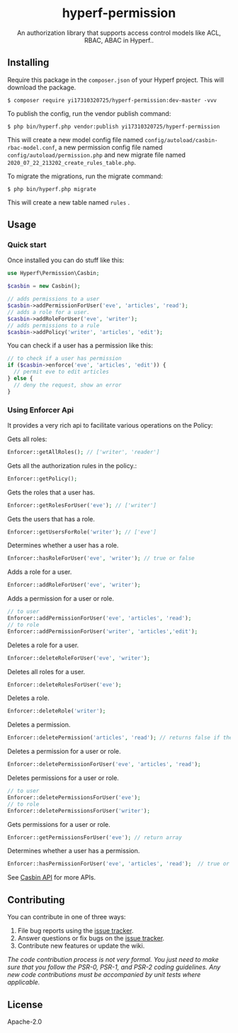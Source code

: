 <h1 align="center"> hyperf-permission </h1>

<p align="center"> An authorization library that supports access control models like ACL, RBAC, ABAC in Hyperf..</p>


## Installing

Require this package in the `composer.json` of your Hyperf project. This will download the package.

```shell
$ composer require yi17310320725/hyperf-permission:dev-master -vvv
```

To publish the config, run the vendor publish command:

```shell
$ php bin/hyperf.php vendor:publish yi17310320725/hyperf-permission
```

This will create a new model config file named `config/autoload/casbin-rbac-model.conf`,  a new permission config file named `config/autoload/permission.php` and new migrate file named `2020_07_22_213202_create_rules_table.php`.

To migrate the migrations, run the migrate command:

```shell
$ php bin/hyperf.php migrate
```

This will create a new table named `rules` .

## Usage

### Quick start

Once installed you can do stuff like this:

```php
use Hyperf\Permission\Casbin;

$casbin = new Casbin();

// adds permissions to a user
$casbin->addPermissionForUser('eve', 'articles', 'read');
// adds a role for a user.
$casbin->addRoleForUser('eve', 'writer');
// adds permissions to a rule
$casbin->addPolicy('writer', 'articles', 'edit');
```

You can check if a user has a permission like this:

```php
// to check if a user has permission
if ($casbin->enforce('eve', 'articles', 'edit')) {
  // permit eve to edit articles
} else {
  // deny the request, show an error
}
```

### Using Enforcer Api

It provides a very rich api to facilitate various operations on the Policy:

Gets all roles:

```php
Enforcer::getAllRoles(); // ['writer', 'reader']
```

Gets all the authorization rules in the policy.:

```php
Enforcer::getPolicy();
```

Gets the roles that a user has.

```php
Enforcer::getRolesForUser('eve'); // ['writer']
```

Gets the users that has a role.

```php
Enforcer::getUsersForRole('writer'); // ['eve']
```

Determines whether a user has a role.

```php
Enforcer::hasRoleForUser('eve', 'writer'); // true or false
```

Adds a role for a user.

```php
Enforcer::addRoleForUser('eve', 'writer');
```

Adds a permission for a user or role.

```php
// to user
Enforcer::addPermissionForUser('eve', 'articles', 'read');
// to role
Enforcer::addPermissionForUser('writer', 'articles','edit');
```

Deletes a role for a user.

```php
Enforcer::deleteRoleForUser('eve', 'writer');
```

Deletes all roles for a user.

```php
Enforcer::deleteRolesForUser('eve');
```

Deletes a role.

```php
Enforcer::deleteRole('writer');
```

Deletes a permission.

```php
Enforcer::deletePermission('articles', 'read'); // returns false if the permission does not exist (aka not affected).
```

Deletes a permission for a user or role.

```php
Enforcer::deletePermissionForUser('eve', 'articles', 'read');
```

Deletes permissions for a user or role.

```php
// to user
Enforcer::deletePermissionsForUser('eve');
// to role
Enforcer::deletePermissionsForUser('writer');
```

Gets permissions for a user or role.

```php
Enforcer::getPermissionsForUser('eve'); // return array
```

Determines whether a user has a permission.

```php
Enforcer::hasPermissionForUser('eve', 'articles', 'read');  // true or false
```

See [Casbin API](https://casbin.org/docs/en/management-api) for more APIs.

## Contributing

You can contribute in one of three ways:

1. File bug reports using the [issue tracker](https://github.com/yi17310320725/hyperf-authz/issues).
2. Answer questions or fix bugs on the [issue tracker](https://github.com/yi17310320725/hyperf-authz/issues).
3. Contribute new features or update the wiki.

_The code contribution process is not very formal. You just need to make sure that you follow the PSR-0, PSR-1, and PSR-2 coding guidelines. Any new code contributions must be accompanied by unit tests where applicable._

## License

Apache-2.0
